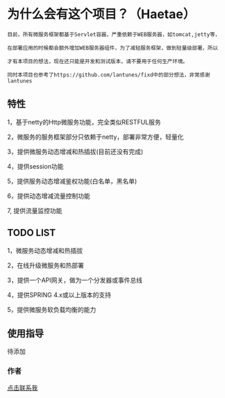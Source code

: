 
  
为什么会有这个项目？（Haetae）
===================================
    目前，所有微服务框架都基于Servlet容器，严重依赖于WEB服务器，如tomcat,jetty等，

    在部署应用的时候都会额外增加WEB服务器组件，为了减轻服务框架，做到轻量级部署，所以

    才有本项目的想法，现在还只能是开发和测试版本，请不要用于任何生产环境。

    同时本项目也参考了https://github.com/lantunes/fixd中的部分想法，非常感谢lantunes
  
特性
-----------------------------------
  1，基于netty的Http微服务功能，完全类似RESTFUL服务
  
  2，微服务的服务框架部分只依赖于netty，部署非常方便，轻量化

  3，提供微服务动态增减和热插拔(目前还没有完成)

  4，提供session功能

  5，提供服务动态增减鉴权功能(白名单，黑名单)

  6，提供动态增减流量控制功能
  
  7, 提供流量监控功能
  
TODO LIST
-----------------------------------
  1，微服务动态增减和热插拔
  
  2，在线升级微服务和热部署
  
  3，提供一个API网关，做为一个分发器或事件总线
  
  4，提供SPRING 4.x或以上版本的支持
  
  5，提供微服务软负载均衡的能力

使用指导
-----------------------------------

 待添加


### 作者

[点击联系我](mailto:say_hello_plz@qq.com)<br />
